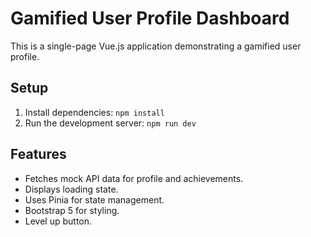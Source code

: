 # Gamified User Profile Dashboard

This is a single-page Vue.js application demonstrating a gamified user profile.

## Setup

1. Install dependencies: `npm install`
2. Run the development server: `npm run dev`

## Features
- Fetches mock API data for profile and achievements.
- Displays loading state.
- Uses Pinia for state management.
- Bootstrap 5 for styling.
- Level up button.
